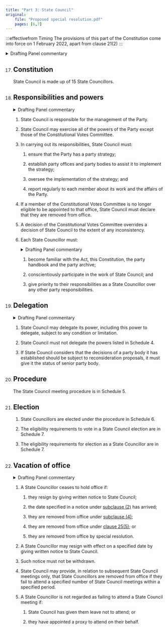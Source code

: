 ```yaml
---
title: "Part 3: State Council"
original:
    file: "Proposed special resolution.pdf"
    pages: [6,7]
---
```


:::effectivefrom Timing
The provisions of this part of the Constitution come into force
on 1 February 2022, apart from clause 21(2)
:::


<details>

<summary>Drafting Panel commentary</summary>

<u>At a glance</u>

* Provides for a 15-member State Council.

* Sets out State Council’s responsibilities and powers.

* State Council is responsible for the management of the Party.

* Sets out each State Councillor’s responsibilities.

* Empowers State Council to delegate its powers.

* Provides for State Councillors’ vacation of office.

* [Schedule 4](./schedule-04-powers-state-council-must-not-delegate.md) sets out the powers State Council cannot delegate.

* [Schedule 5](./schedule-05-state-council-meeting-procedure.md) sets out State Council meeting procedures.

* [Schedule 6](./schedule-06-state-council-elections.md) sets out State council election procedures.

* [Schedule 7](./schedule-07-eligibility-requirements.md) sets out eligibility requirements for State Councillors.

* (Schedules [2](./schedule-02-joint-branch-proposal-to-state-council.md) & [3](./schedule-03-members-direct-decision-making.md) describe joint branch proposals and members’ direct decision
  making procedures, and are dealt with below.)

<u>Summary and Explanation</u>

The current State Council (which is the committee of management of the Party) has
some 70 odd members. Of these, 51 are elected one-per-branch, only at branch
meetings. Nine are appointed by State and Federal MPs and local councillors. Four
office bearers and the convenors of the Policy and Campaign Committees are elected
by all members. Finally, a number of positions are elected by members of the Upper
House regions with proportionately more members (presently Southern and Northern
Metro). There is also a State Executive (the office bearers, etc., plus 7 members
elected by and from State Council), all of whose decisions must be ratified by State
Council. Nearly all positions are elected annually.

It is proposed that this be replaced by a State Council with 15 members. All 15 would
be elected by proportional representation by the entire membership for a two-year
term, with 7 elected one year and 8 elected the next. Every second year there would be
an electronic vote of all members, and in the other years the election would be from all
members but with a requirement that members attend an election deliberation session
at a branch meeting or online before they can cast their ballot (see [Schedule 6](./schedule-06-state-council-elections.md)). This
vote does not need to be cast at the meeting. An election deliberation session is a
discussion of (see [Schedule 6, item 6](./schedule-06-state-council-elections.md#election-deliberation-session)):

<subclause-letters>

1. the issues facing the Party and how they should be addressed

2. the strengths and weaknesses of the current State Council; and

3. the merits of the candidates in addressing those.

</subclause-letters>

The new State Council would have all the powers of the current State Council, except
there would be a mandatory requirement for a participatory and deliberative
consensus-based decision-making process to be established for policy and high-level
strategy. Public office holders at each level of government have the right to appoint a
nominee to attend and speak at meetings of State Council, and they cannot be
excluded from any confidential session. The same rights of representation apply to the
Party’s First Nations members, with a right in the First Nations party body (i.e. the
BlakGreens) to nominate two members to attend any meeting of the State Council.
(Schedule 5, item 6(2)).

Clause 18 sets out the general powers of State Council. State Council must ensure that
the party has a party strategy and must establish party bodies and offices to assist it to
implement that strategy (clause 18(3)).

Clause 18(6) requires State Councillors to make themselves aware of the requirements
of party governance and to prioritise their State Council work over other party
responsibilities.

Clause 19 makes clear that State Council can delegate its powers to other bodies; for
example, to an election campaign management committee. However, [Schedule 4](./schedule-04-powers-state-council-must-not-delegate.md) sets
out a range of fundamental decisions that State Council cannot delegate.

Clause 22 sets out how a State Councillor ceases to hold office.

</details>


 
17. ## Constitution

    State Council is made up of 15 State Councillors.

18. ## Responsibilities and powers

    <details><summary>Drafting Panel commentary</summary>
    Clause 18 sets out the general powers of State Council. State Council must ensure that
    the party has a party strategy and must establish party bodies and offices to assist it to
    implement that strategy (clause 18(3)).
    </details>

    1.  State Council is responsible for the management of the Party.

    2.  State Council may exercise all of the powers of the Party except
        those of the Constitutional Votes Committee.

    3.  In carrying out its responsibilities, State Council must:

        <subclause-letters>

        1.  ensure that the Party has a party strategy;

        2.  establish party offices and party bodies to assist it to
            implement the strategy;

        3.  oversee the implementation of the strategy; and

        4.  report regularly to each member about its work and the
            affairs of the Party.

        </subclause-letters>

    4.  If a member of the Constitutional Votes Committee is no longer
        eligible to be appointed to that office, State Council must
        declare that they are removed from office.

    5.  A decision of the Constitutional Votes Committee overrides a
        decision of State Council to the extent of any inconsistency.

    6.  Each State Councillor must:

        <details><summary>Drafting Panel commentary</summary>
        Clause 18(6) requires State Councillors to make themselves aware of the requirements
        of party governance and to prioritise their State Council work over other party
        responsibilities.
        </details>

        <subclause-letters>

        1.  become familiar with the Act, this Constitution, the party
            handbook and the party archive;

        2.  conscientiously participate in the work of State Council;
            and

        3.  give priority to their responsibilities as a State
            Councillor over any other party responsibilities.

        </subclause-letters>

19. ## Delegation

    <details><summary>Drafting Panel commentary</summary>
    Clause 19 makes clear that State Council can delegate its powers to other bodies; for
    example, to an election campaign management committee. However, [Schedule 4](./schedule-04-powers-state-council-must-not-delegate.md) sets
    out a range of fundamental decisions that State Council cannot delegate.
    </details>

    1.  State Council may delegate its power, including this power to
        delegate, subject to any condition or limitation.

    2.  State Council must not delegate the powers listed in Schedule 4.

    3.  If State Council considers that the decisions of a party body it
        has established should be subject to reconsideration proposals,
        it must give it the status of senior party body.

20. ## Procedure

    The State Council meeting procedure is in Schedule 5.

21. ## Election

    1.  State Councillors are elected under the procedure in Schedule 6.

    2.  The eligibility requirements to vote in a State Council election
        are in Schedule 7.

    3.  The eligibility requirements for election as a State Councillor
        are in Schedule 7.

22. ## Vacation of office

    <details><summary>Drafting Panel commentary</summary>
    Clause 22 sets out how a State Councillor ceases to hold office.
    </details>

    1.  A State Councillor ceases to hold office if:

        <subclause-letters>

        1.  they resign by giving written notice to State Council;

        2.  the date specified in a notice under [subclause (2)](#22.2) has
            arrived;

        3.  they are removed from office under [subclause (4)](#22.4);

        4.  they are removed from office under [clause 25(5)](./04-constitutional-votes-committee.md#25.5); or

        5.  they are removed from office by special resolution.

        </subclause-letters>

    2.  A State Councillor may resign with effect on a specified date by
        giving written notice to State Council.

    3.  Such notice must not be withdrawn.

    4.  State Council may provide, in relation to subsequent State
        Council meetings only, that State Councillors are removed from
        office if they fail to attend a specified number of State
        Council meetings within a specified period.

    5.  A State Councillor is not regarded as failing to attend a State
        Council meeting if:

        <subclause-letters>

        1.  State Council has given them leave not to attend; or

        2.  they have appointed a proxy to attend on their behalf.

        </subclause-letters>



